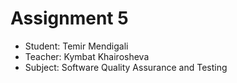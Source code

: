 # Assignment 5

* Student: Temir Mendigali
* Teacher: Kymbat Khairosheva
* Subject: Software Quality Assurance and Testing